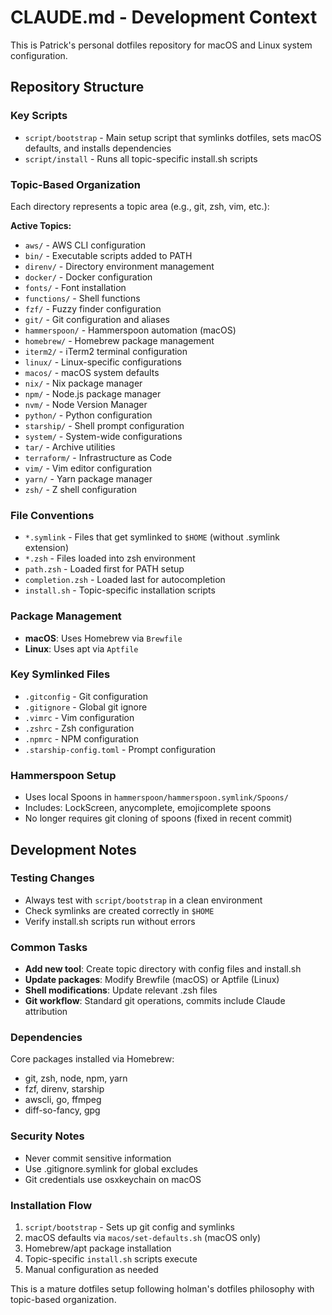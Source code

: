 # CLAUDE.md - Development Context

This is Patrick's personal dotfiles repository for macOS and Linux system configuration.

## Repository Structure

### Key Scripts
- `script/bootstrap` - Main setup script that symlinks dotfiles, sets macOS defaults, and installs dependencies
- `script/install` - Runs all topic-specific install.sh scripts

### Topic-Based Organization
Each directory represents a topic area (e.g., git, zsh, vim, etc.):

**Active Topics:**
- `aws/` - AWS CLI configuration
- `bin/` - Executable scripts added to PATH
- `direnv/` - Directory environment management
- `docker/` - Docker configuration
- `fonts/` - Font installation
- `functions/` - Shell functions
- `fzf/` - Fuzzy finder configuration
- `git/` - Git configuration and aliases
- `hammerspoon/` - Hammerspoon automation (macOS)
- `homebrew/` - Homebrew package management
- `iterm2/` - iTerm2 terminal configuration
- `linux/` - Linux-specific configurations
- `macos/` - macOS system defaults
- `nix/` - Nix package manager
- `npm/` - Node.js package manager
- `nvm/` - Node Version Manager
- `python/` - Python configuration
- `starship/` - Shell prompt configuration
- `system/` - System-wide configurations
- `tar/` - Archive utilities
- `terraform/` - Infrastructure as Code
- `vim/` - Vim editor configuration
- `yarn/` - Yarn package manager
- `zsh/` - Z shell configuration

### File Conventions
- `*.symlink` - Files that get symlinked to `$HOME` (without .symlink extension)
- `*.zsh` - Files loaded into zsh environment
- `path.zsh` - Loaded first for PATH setup
- `completion.zsh` - Loaded last for autocompletion
- `install.sh` - Topic-specific installation scripts

### Package Management
- **macOS**: Uses Homebrew via `Brewfile`
- **Linux**: Uses apt via `Aptfile`

### Key Symlinked Files
- `.gitconfig` - Git configuration
- `.gitignore` - Global git ignore
- `.vimrc` - Vim configuration  
- `.zshrc` - Zsh configuration
- `.npmrc` - NPM configuration
- `.starship-config.toml` - Prompt configuration

### Hammerspoon Setup
- Uses local Spoons in `hammerspoon/hammerspoon.symlink/Spoons/`
- Includes: LockScreen, anycomplete, emojicomplete spoons
- No longer requires git cloning of spoons (fixed in recent commit)

## Development Notes

### Testing Changes
- Always test with `script/bootstrap` in a clean environment
- Check symlinks are created correctly in `$HOME`
- Verify install.sh scripts run without errors

### Common Tasks
- **Add new tool**: Create topic directory with config files and install.sh
- **Update packages**: Modify Brewfile (macOS) or Aptfile (Linux)
- **Shell modifications**: Update relevant .zsh files
- **Git workflow**: Standard git operations, commits include Claude attribution

### Dependencies
Core packages installed via Homebrew:
- git, zsh, node, npm, yarn
- fzf, direnv, starship
- awscli, go, ffmpeg
- diff-so-fancy, gpg

### Security Notes
- Never commit sensitive information
- Use .gitignore.symlink for global excludes
- Git credentials use osxkeychain on macOS

### Installation Flow
1. `script/bootstrap` - Sets up git config and symlinks
2. macOS defaults via `macos/set-defaults.sh` (macOS only)
3. Homebrew/apt package installation
4. Topic-specific `install.sh` scripts execute
5. Manual configuration as needed

This is a mature dotfiles setup following holman's dotfiles philosophy with topic-based organization.